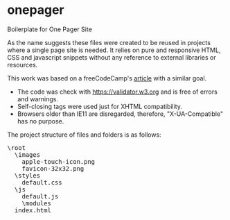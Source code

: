 # onepager
Boilerplate for One Pager Site

As the name suggests these files were created to be reused in projects where a single page site is needed. It relies on pure and responsive HTML, CSS and javascript snippets without any reference to external libraries or resources.

This work was based on a freeCodeCamp's <a href="https://www.freecodecamp.org/news/how-to-build-a-developer-portfolio-website/" target="_blank">article</a> with a similar goal.

- The code was check with https://validator.w3.org and is free of errors and warnings.
- Self-closing tags were used just for XHTML compatibility.   
- Browsers older than IE11 are disregarded, therefore, "X-UA-Compatible" has no purpose.

The project structure of files and folders is as follows:

<pre>
\root
  \images
    apple-touch-icon.png
    favicon-32x32.png
  \styles
    default.css
  \js
    default.js
    \modules
  index.html
 </pre>
 
